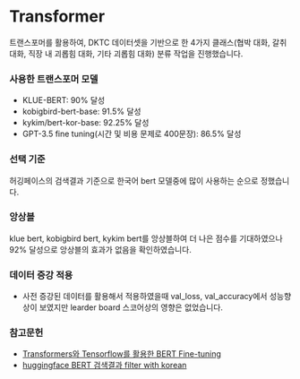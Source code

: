 # Transformer

트랜스포머를 활용하여, DKTC 데이터셋을 기반으로 한 4가지 클래스(협박 대화, 갈취 대화, 직장 내 괴롭힘 대화, 기타 괴롭힘 대화) 분류 작업을 진행했습니다.   

### 사용한 트랜스포머 모델
- KLUE-BERT: 90% 달성
- kobigbird-bert-base: 91.5% 달성
- kykim/bert-kor-base: 92.25% 달성
- GPT-3.5 fine tuning(시간 및 비용 문제로 400문장): 86.5% 달성

### 선택 기준
허깅페이스의 검색결과 기준으로 한국어 bert 모델중에 많이 사용하는 순으로 정했습니다.

### 앙상블
klue bert, kobigbird bert, kykim bert를 앙상블하여 더 나은 점수를 기대하였으나 92% 달성으로 앙상블의 효과가 없음을 확인하였습니다.

### 데이터 증강 적용
- 사전 증강된 데이터를 활용해서 적용하였을때 val_loss, val_accuracy에서 성능향상이 보였지만 learder board 스코어상의 영향은 없었습니다.

### 참고문헌
- [Transformers와 Tensorflow를 활용한 BERT Fine-tuning](https://velog.io/@jaehyeong/Fine-tuning-Bert-using-Transformers-and-TensorFlow)
- [huggingface BERT 검색결과 filter with korean](https://huggingface.co/models?pipeline_tag=fill-mask&language=ko&sort=likes&search=bert)


